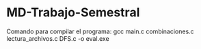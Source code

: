 # MD-Trabajo-Semestral

Comando para compilar el programa: gcc main.c combinaciones.c lectura_archivos.c DFS.c -o eval.exe